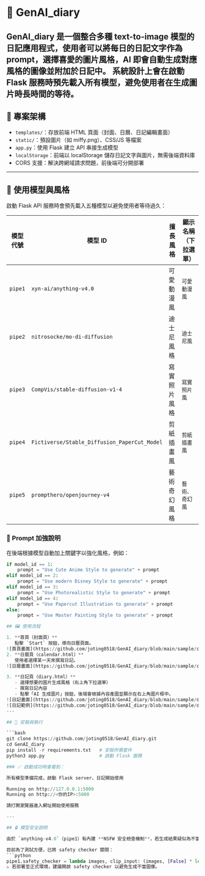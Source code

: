 # 📝 GenAI_diary

**GenAI_diary** 是一個整合多種 text-to-image 模型的日記應用程式，使用者可以將每日的日記文字作為 prompt，選擇喜愛的圖片風格，AI 即會自動生成對應風格的圖像並附加於日記中。
系統設計上會在啟動 Flask 服務時預先載入所有模型，避免使用者在生成圖片時長時間的等待。
---

## 🌟 專案架構

- `templates/`：存放前端 HTML 頁面（封面、日曆、日記編輯畫面）
- `static/`：預設圖片（如 miffy.png）、CSS/JS 等檔案
- `app.py`：使用 Flask 建立 API 串接生成模型
- `localStorage`：前端以 localStorage 儲存日記文字與圖片，無需後端資料庫
- CORS 支援：解決跨網域請求問題，前後端可分開部署

---

## 🧠 使用模型與風格

啟動 Flask API 服務時會預先載入五種模型以避免使用者等待過久：

| 模型代號 | 模型 ID | 擅長風格           | 顯示名稱（下拉選單）    |
|----------|---------|--------------------|--------------------------|
| `pipe1`  | `xyn-ai/anything-v4.0` | 可愛動漫風         | `可愛動漫風`            |
| `pipe2`  | `nitrosocke/mo-di-diffusion` | 迪士尼風格       | `迪士尼風`              |
| `pipe3`  | `CompVis/stable-diffusion-v1-4` | 寫實照片風格     | `寫實照片風`            |
| `pipe4`  | `Fictiverse/Stable_Diffusion_PaperCut_Model` | 剪紙插畫風 | `剪紙插畫風`            |
| `pipe5`  | `prompthero/openjourney-v4` | 藝術奇幻風格     | `藝術、奇幻風`          |

### 🎯 Prompt 加強說明

在後端根據模型自動加上關鍵字以強化風格，例如：

```python
if model_id == 1:
    prompt = "Use Cute Anime Style to generate" + prompt
elif model_id == 2:
    prompt = "Use modern Disney Style to generate" + prompt
elif model_id == 3:
    prompt = "Use Photorealistic Style to generate" + prompt
elif model_id == 4:
    prompt = "Use Papercut Illustration to generate" + prompt
else:
    prompt = "Use Master Painting Style to generate" + prompt

## 🖼️ 使用流程

1. **首頁（封面頁）**  
   點擊 `Start` 按鈕，導向日曆頁面。
![首頁畫面](https://github.com/joting0518/GenAI_diary/blob/main/sample/cover.png?raw=true)
2. **日曆頁（calendar.html）**  
   使用者選擇某一天來撰寫日記。
![日曆畫面](https://github.com/joting0518/GenAI_diary/blob/main/sample/calendar.png?raw=true)

3. **日記頁（diary.html）**  
   - 選擇想要的圖片生成風格（右上角下拉選單）  
   - 撰寫日記內容  
   - 點擊「AI 生成圖片」按鈕，後端會根據內容產圖並顯示在右上角圖片框中。
![日記畫面](https://github.com/joting0518/GenAI_diary/blob/main/sample/diary_content.png?raw=true)
![日記範例](https://github.com/joting0518/GenAI_diary/blob/main/sample/diary_sample.png?raw=true)
---

## 🚀 安裝與執行

```bash
git clone https://github.com/joting0518/GenAI_diary.git
cd GenAI_diary
pip install -r requirements.txt   # 安裝所需套件
python3 app.py                    # 啟動 Flask 服務

### ✅ 啟動成功時會看到：

所有模型準備完成，啟動 Flask server，日記開始使用

Running on http://127.0.0.1:5000
Running on http://<你的IP>:5000

請打開瀏覽器進入網址開始使用服務

---

## 🔒 模型安全說明

由於 `anything-v4.0`（pipe1）有內建 **NSFW 安全檢查機制**，若生成結果疑似為不當內容將會回傳黑圖。

目前為了測試方便，已將 safety checker 關閉：
```python
pipe1.safety_checker = lambda images, clip_input: (images, [False] * len(images))
⚠️ 若部署至正式環境，建議開啟 safety checker 以避免生成不當圖像。

